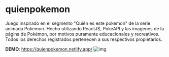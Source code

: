 # quienpokemon
Juego inspirado en el segmento "Quién es este pokemon" de la serie animada Pokemon.
Hecho utilizando ReactJS, PokeAPI y las imagenes de la página de Pokémon, por motivos puramente educacionales y recreativos.
Todos los derechos registrados pertenecen a sus respectivos propietarios.

**DEMO**: https://quienpokemon.netlify.app/
![img](https://i.imgur.com/MVtwYBw.png)